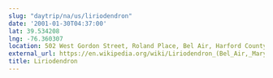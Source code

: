 ```yaml
---
slug: "daytrip/na/us/liriodendron"
date: '2001-01-30T04:37:00'
lat: 39.534208
lng: -76.360307
location: 502 West Gordon Street, Roland Place, Bel Air, Harford County, Maryland 21014, United States
external_url: https://en.wikipedia.org/wiki/Liriodendron_(Bel_Air,_Maryland)
title: Liriodendron
---
```



